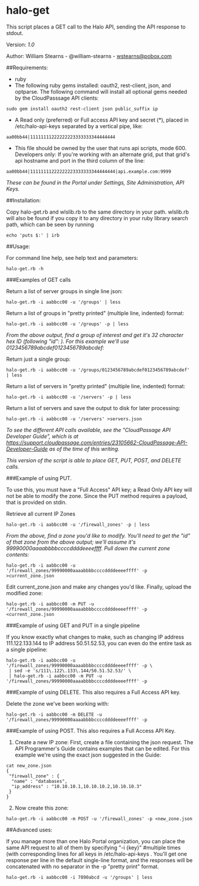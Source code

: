 halo-get
========

This script places a GET call to the Halo API, sending the API response to stdout.

Version: *1.0*

Author: William Stearns - @william-stearns - wstearns@pobox.com

##Requirements:
* ruby
* The following ruby gems installed: oauth2, rest-client, json, and optparse.  The following command will install all optional gems needed by the CloudPasssage API clients:
```
sudo gem install oauth2 rest-client json public_suffix ip
```

* A Read only (preferred) or Full access API key and secret (*), placed in /etc/halo-api-keys separated by a vertical pipe, like:
```
aa00bb44|11111111222222223333333344444444
```

* This file should be owned by the user that runs api scripts, mode 600. Developers only: If you're working with an alternate grid, put that  grid's api hostname and port in the third column of the line:
```
aa00bb44|11111111222222223333333344444444|api.example.com:9999
```

_These can be found in the Portal under Settings, Site Administration, API Keys._

##Installation:

Copy halo-get.rb and wlslib.rb to the same directory in your path. 
wlslib.rb will also be found if you copy it to any directory in your
ruby library search path, which can be seen by running
```
echo 'puts $:' | irb
```

##Usage:

For command line help, see help text and parameters:

```
halo-get.rb -h
```

###Examples of GET calls

Return a list of server groups in single line json:
```
halo-get.rb -i aabbcc00 -u '/groups' | less
```

Return a list of groups in "pretty printed" (multiple line, indented) format:
```
halo-get.rb -i aabbcc00 -u '/groups' -p | less
```

_From the above output, find a group of interest and get it's 32 character hex ID (following     "id":   ).  For this example we'll use
0123456789abcdef0123456789abcdef:_

Return just a single group:
```
halo-get.rb -i aabbcc00 -u '/groups/0123456789abcdef0123456789abcdef' | less
```

Return a list of servers in "pretty printed" (multiple line, indented) format:
```
halo-get.rb -i aabbcc00 -u '/servers' -p | less
```

Return a list of servers and save the output to disk for later processing:
```
halo-get.rb -i aabbcc00 -u '/servers' >servers.json
```

*To see the different API calls available, see the "CloudPassage API Developer Guide", which is at https://support.cloudpassage.com/entries/23105662-CloudPassage-API-Developer-Guide as of the time of this writing.*

*This version of the script is able to place GET, PUT, POST, and DELETE calls.*


###Example of using PUT.  

To use this, you must have a "Full Access" API key; a Read Only API key will not be able to modify the zone. Since the PUT method requires a payload, that is provided on stdin.

Retrieve all current IP Zones
```
halo-get.rb -i aabbcc00 -u '/firewall_zones' -p | less
```

*From the above, find a zone you'd like to modify.  You'll need to get the "id" of that zone from the above output; we'll assume it's 99990000aaaabbbbccccddddeeeeffff.  Pull down the current zone contents:*

```
halo-get.rb -i aabbcc00 -u '/firewall_zones/99990000aaaabbbbccccddddeeeeffff' -p >current_zone.json
```

Edit current_zone.json and make any changes you'd like. Finally, upload the modified zone:
```
halo-get.rb -i aabbcc00 -m PUT -u '/firewall_zones/99990000aaaabbbbccccddddeeeeffff' -p <current_zone.json
```
###Example of using GET and PUT in a single pipeline

If you know exactly what changes to make, such as changing IP address 111.122.133.144 to IP address 50.51.52.53, you can even do the entire task as a single pipeline:

```
halo-get.rb -i aabbcc00 -u '/firewall_zones/99990000aaaabbbbccccddddeeeeffff' -p \
 | sed -e 's/111\.122\.133\.144/50.51.52.53/' \
 | halo-get.rb -i aabbcc00 -m PUT -u '/firewall_zones/99990000aaaabbbbccccddddeeeeffff' -p
```

###Example of using DELETE.  This also requires a Full Access API key.

Delete the zone we've been working with:
```
halo-get.rb -i aabbcc00 -m DELETE -u '/firewall_zones/99990000aaaabbbbccccddddeeeeffff' -p
```

###Example of using POST.  This also requires a Full Access API Key.

1. Create a new IP zone: First, create a file containing the json request.  The API
Programmer's Guide contains examples that can be edited.  For this
example we're using the exact json suggested in the Guide:

```
cat new_zone.json 
{
 "firewall_zone" : {
  "name" : "databases",
  "ip_address" : "10.10.10.1,10.10.10.2,10.10.10.3"
 }
}
```

2. Now create this zone:

```
halo-get.rb -i aabbcc00 -m POST -u '/firewall_zones' -p <new_zone.json
```


##Advanced uses:

If you manage more than one Halo Portal organization, you can place the same API request to all of them by specifying "-i {key}" #multiple times (with corresponding lines for all keys in /etc/halo-api-keys .  You'll get one response per line in the default single-line format, and the responses will be concatenated with no separator in the -p "pretty print" format.
```
halo-get.rb -i aabbcc00 -i 7890abcd -u '/groups' | less
```
